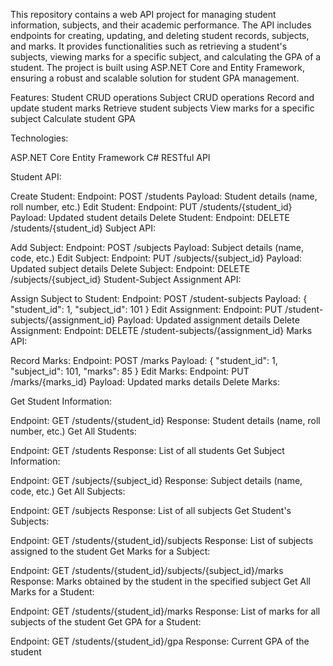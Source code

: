 This repository contains a web API project for managing student information, subjects, and their academic performance. The API includes endpoints for creating, updating, and deleting student records, subjects, and marks. It provides functionalities such as retrieving a student's subjects, viewing marks for a specific subject, and calculating the GPA of a student. The project is built using ASP.NET Core and Entity Framework, ensuring a robust and scalable solution for student GPA management.


Features:
Student CRUD operations
Subject CRUD operations
Record and update student marks
Retrieve student subjects
View marks for a specific subject
Calculate student GPA

Technologies:

ASP.NET Core
Entity Framework
C#
RESTful API


Student API:

Create Student:
Endpoint: POST /students
Payload: Student details (name, roll number, etc.)
Edit Student:
Endpoint: PUT /students/{student_id}
Payload: Updated student details
Delete Student:
Endpoint: DELETE /students/{student_id}
Subject API:

Add Subject:
Endpoint: POST /subjects
Payload: Subject details (name, code, etc.)
Edit Subject:
Endpoint: PUT /subjects/{subject_id}
Payload: Updated subject details
Delete Subject:
Endpoint: DELETE /subjects/{subject_id}
Student-Subject Assignment API:

Assign Subject to Student:
Endpoint: POST /student-subjects
Payload: { "student_id": 1, "subject_id": 101 }
Edit Assignment:
Endpoint: PUT /student-subjects/{assignment_id}
Payload: Updated assignment details
Delete Assignment:
Endpoint: DELETE /student-subjects/{assignment_id}
Marks API:

Record Marks:
Endpoint: POST /marks
Payload: { "student_id": 1, "subject_id": 101, "marks": 85 }
Edit Marks:
Endpoint: PUT /marks/{marks_id}
Payload: Updated marks details
Delete Marks:


Get Student Information:

Endpoint: GET /students/{student_id}
Response: Student details (name, roll number, etc.)
Get All Students:

Endpoint: GET /students
Response: List of all students
Get Subject Information:

Endpoint: GET /subjects/{subject_id}
Response: Subject details (name, code, etc.)
Get All Subjects:

Endpoint: GET /subjects
Response: List of all subjects
Get Student's Subjects:

Endpoint: GET /students/{student_id}/subjects
Response: List of subjects assigned to the student
Get Marks for a Subject:

Endpoint: GET /students/{student_id}/subjects/{subject_id}/marks
Response: Marks obtained by the student in the specified subject
Get All Marks for a Student:

Endpoint: GET /students/{student_id}/marks
Response: List of marks for all subjects of the student
Get GPA for a Student:

Endpoint: GET /students/{student_id}/gpa
Response: Current GPA of the student
